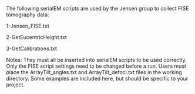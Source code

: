 The following serialEM scripts are used by the Jensen group to collect FISE tomography data:

1-Jensen_FISE.txt

2-GetEucentricHeight.txt

3-GetCalibrations.txt


Notes:
They must all be inserted into serialEM scripts to be used correctly.
Only the FISE script settings need to be changed before a run.
Users must place the ArrayTilt_angles.txt and ArrayTilt_defoci.txt files in the working directory. 
Some examples are included here, but should be specific to your project.




